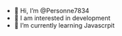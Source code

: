 - 👋 Hi, I’m @Personne7834
- 👀 I am interested in development
- 🌱 I’m currently learning Javascrpit

<!---
Personne7834/Personne7834 is a ✨ special ✨ repository because its `README.md` (this file) appears on your GitHub profile.
You can click the Preview link to take a look at your changes.
--->
